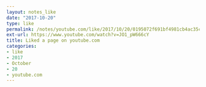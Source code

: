 ```yaml
---
layout: notes_like
date: "2017-10-20"
type: like
permalink: /notes/youtube.com/like/2017/10/20/0195072f691bf4981cb4ac35c256515df82ea0f2.html
ext-url: https://www.youtube.com/watch?v=JO1_pW666cY
title: Liked a page on youtube.com
categories:
- like
- 2017
- October
- 20
- youtube.com
---
```

